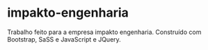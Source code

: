 # impakto-engenharia
 Trabalho feito para a empresa impakto engenharia. Construído com Bootstrap, SaSS e JavaScript e JQuery.
